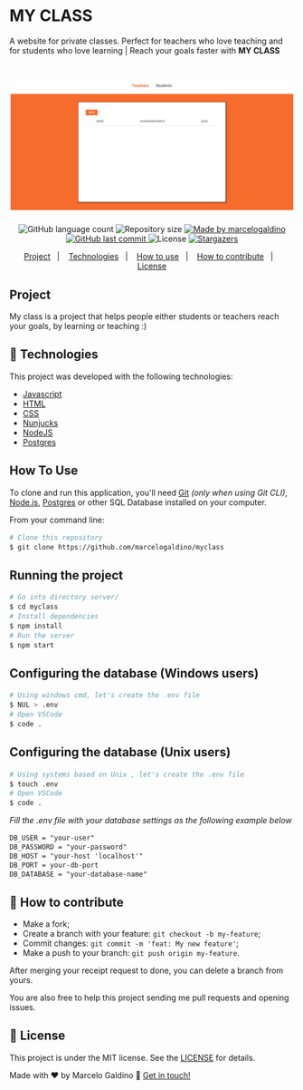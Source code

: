 # MY CLASS
A website for private classes. Perfect for teachers who love teaching and for students who love learning | Reach your goals faster with **MY CLASS**

<h1 align="center">
    <img alt="homepage myclass" title="#MY CLASS" src="./public/assets/teachers.png" width="500px" />
</h1>
 
</h4>
<p align="center">
  <img alt="GitHub language count" src="https://img.shields.io/github/languages/count/marcelogaldino/myclass?color=%2304D361">

  <img alt="Repository size" src="https://img.shields.io/github/repo-size/marcelogaldino/myclass">
	
  <a href="https://www.linkedin.com/in/marcelogaldino/">
    <img alt="Made by marcelogaldino" src="https://img.shields.io/badge/made%20by-marcelogaldino-%2304D361">
  </a>

  <a href="https://github.com/marcelogaldino/myclass/commits/master">
    <img alt="GitHub last commit" src="https://img.shields.io/github/last-commit/marcelogaldino/myclass">
  </a>

  <img alt="License" src="https://img.shields.io/badge/license-MIT-brightgreen">
   <a href="https://github.com/marcelogaldino/myclass/stargazers">
    <img alt="Stargazers" src="https://img.shields.io/github/stars/marcelogaldino/myclass?style=social">
  </a>
</p>

<p align="center">
  <a href="#project">Project</a>&nbsp;&nbsp;&nbsp;|&nbsp;&nbsp;&nbsp;
  <a href="#rocket-Technologies">Technologies</a>&nbsp;&nbsp;&nbsp;|&nbsp;&nbsp;&nbsp;
  <a href="#how-to-use">How to use</a>&nbsp;&nbsp;&nbsp;|&nbsp;&nbsp;&nbsp;
  <a href="#-how-to-contribute">How to contribute</a>&nbsp;&nbsp;&nbsp;|&nbsp;&nbsp;&nbsp;
  <a href="#memo-license">License</a>
</p>

## Project

My class is a project that helps people either students or teachers reach your goals, by learning or teaching :) 

## :rocket: Technologies

This project was developed with the following technologies:

- [Javascript][javascript]
- [HTML][html]
- [CSS][css]
- [Nunjucks][Nunjucks]
- [NodeJS][Node]
- [Postgres][Postgres]

## How To Use

To clone and run this application, you'll need [Git](https://git-scm.com) *(only when using Git CLI)*, [Node.js](https://nodejs.org/), [Postgres](https://www.postgresql.org/) or other SQL Database installed on your computer.

From your command line:

```bash
# Clone this repository
$ git clone https://github.com/marcelogaldino/myclass
```
## Running the project

```bash
# Go into directory server/
$ cd myclass
# Install dependencies
$ npm install
# Run the server
$ npm start
```
## Configuring the database (Windows users)
```bash
# Using windows cmd, let's create the .env file
$ NUL > .env
# Open VSCode
$ code .
```

## Configuring the database (Unix users)
```bash
# Using systems based on Unix , let's create the .env file
$ touch .env
# Open VSCode
$ code .
```

*Fill the .env file with your database settings as the following example below*

```
DB_USER = "your-user"
DB_PASSWORD = "your-password"
DB_HOST = "your-host 'localhost'"
DB_PORT = your-db-port
DB_DATABASE = "your-database-name"
```


## 🤔 How to contribute

- Make a fork;
- Create a branch with your feature: `git checkout -b my-feature`;
- Commit changes: `git commit -m 'feat: My new feature'`;
- Make a push to your branch: `git push origin my-feature`.

After merging your receipt request to done, you can delete a branch from yours.

You are also free to help this project sending me pull requests and opening issues.

## :memo: License

This project is under the MIT license. See the [LICENSE](https://github.com/marcelogaldino/myclass/blob/master/LICENSE) for details.


Made with ♥ by Marcelo Galdino :wave: [Get in touch!](https://www.linkedin.com/in/marcelogaldino/)

[javascript]: https://developer.mozilla.org/pt-BR/docs/Aprender/JavaScript
[html]: https://developer.mozilla.org/pt-BR/docs/Aprender/HTML
[css]: https://developer.mozilla.org/pt-BR/docs/Aprender/CSS
[Node]: https://nodejs.org/
[Nunjucks]: https://mozilla.github.io/nunjucks/
[Postgres]:[https://www.postgresql.org/]